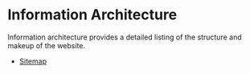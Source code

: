 # Information Architecture

Information architecture provides a detailed listing of the structure and makeup of the website.

* [Sitemap](00_sitemap.md)
